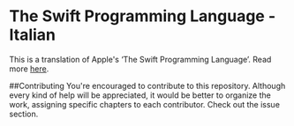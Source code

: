 # The Swift Programming Language - Italian
This is a translation of Apple's ‘The Swift Programming Language’. Read more [here](https://swift.org/documentation/#the-swift-programming-language). 

##Contributing
You're encouraged to contribute to this repository. Although every kind of help will be appreciated, it would be better to organize the work, assigning specific chapters to each contributor. Check out the issue section. 
